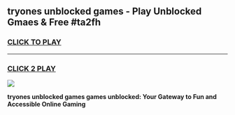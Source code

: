 
## tryones unblocked games - Play Unblocked Gmaes & Free #ta2fh
<h3>
<a href="https://news.freeplayer.one?title=tryones_unblocked_games&ref=24F">CLICK TO PLAY</a></h3>
<hr>

<h3>
<a href="https://news.freeplayer.one?title=tryones_unblocked_games&ref=24F">CLICK 2 PLAY</a>
  
</h3>

<a href="https://news.freeplayer.one?title=tryones_unblocked_games&ref=24F/"><img src="https://clearcache.store/games.png"></a>


**tryones unblocked games games unblocked: Your Gateway to Fun and Accessible Online Gaming**
